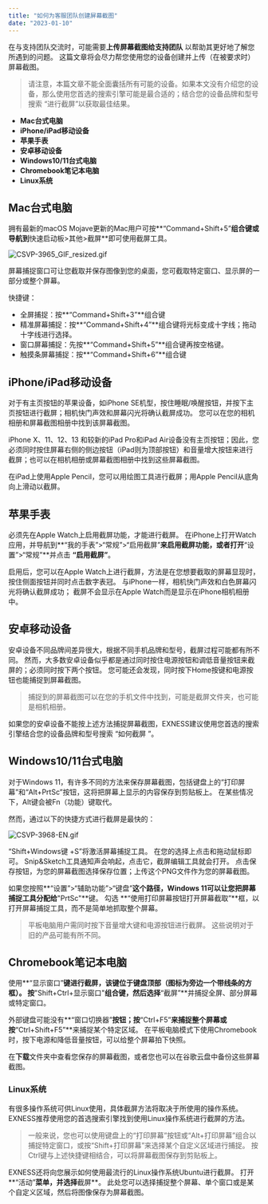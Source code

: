 ```yaml
---
title: "如何为客服团队创建屏幕截图"
date: "2023-01-10"
---
```


<Ads></Ads> 

在与支持团队交流时，可能需要**上传屏幕截图给支持团队** 以帮助其更好地了解您所遇到的问题。 这篇文章将会尽力帮您使用您的设备创建并上传（在被要求时）屏幕截图。

> 请注意，本篇文章不能全面囊括所有可能的设备。如果本文没有介绍您的设备，那么使用您首选的搜索引擎可能是最合适的；结合您的设备品牌和型号搜索 “进行截屏”以获取最佳结果。

- **Mac台式电脑**
- **iPhone/iPad移动设备**
- **苹果手表**
- **安卓移动设备**
- **Windows10/11台式电脑**
- **Chromebook笔记本电脑**
- **Linux系统**

## **Mac台式电脑**

拥有最新的macOS Mojave更新的Mac用户可按**“Command+Shift+5”**组合键或导航到**快速启动板>其他>截屏**即可使用截屏工具。

![CSVP-3965_GIF_resized.gif](https://testingcf.jsdelivr.net/gh/jarlin8/OSS@main/exhelp/CSVP-3965_GIF_resized.gif)

屏幕捕捉窗口可让您截取并保存图像到您的桌面，您可截取特定窗口、显示屏的一部分或整个屏幕。

快捷键：

- 全屏捕捉：按**“Command+Shift+3”**组合键
- 精准屏幕捕捉：按**“Command+Shift+4”**组合键将光标变成十字线；拖动十字线进行选择。
- 窗口屏幕捕捉：先按**“Command+Shift+5”**组合键再按空格键。
- 触摸条屏幕捕捉：按**“Command+Shift+6”**组合键

## **iPhone/iPad移动设备**

对于有主页按钮的苹果设备，如iPhone SE机型，按住睡眠/唤醒按钮，并按下主页按钮进行截屏；相机快门声效和屏幕闪光将确认截屏成功。 您可以在您的相机相册和屏幕截图相册中找到该屏幕截图。

iPhone X、11、12、13 和较新的iPad Pro和iPad Air设备没有主页按钮；因此，您必须同时按住屏幕右侧的侧边按钮（iPad则为顶部按钮）和音量增大按钮来进行截屏；也可以在相机相册或屏幕截图相册中找到这些屏幕截图。

在iPad上使用Apple Pencil，您可以用绘图工具进行截屏；用Apple Pencil从底角向上滑动以截屏。

## **苹果手表**

必须先在Apple Watch上启用截屏功能，才能进行截屏。 在iPhone上打开Watch应用，并导航到**“我的手表”>“常规”>“启用截屏”**来启用截屏功能，或者打开**“设置”>“常规”**并点击 **“启用截屏”**。

启用后，您可以在Apple Watch上进行截屏，方法是在您想要截取的屏幕显现时，按住侧面按钮并同时点击数字表冠。 与iPhone一样，相机快门声效和白色屏幕闪光将确认截屏成功； 截屏不会显示在Apple Watch而是显示在iPhone相机相册中。

## **安卓移动设备**

安卓设备不同品牌间差异很大，根据不同手机品牌和型号，截屏过程可能都有所不同。 然而，大多数安卓设备似乎都是通过同时按住电源按钮和调低音量按钮来截屏的；必须同时按下两个按钮。 您可能还会发现，同时按下Home按键和电源按钮也能捕捉到屏幕截图。

> 捕捉到的屏幕截图可以在您的手机文件中找到，可能是截屏文件夹，也可能是相机相册。

如果您的安卓设备不能按上述方法捕捉屏幕截图，EXNESS建议使用您首选的搜索引擎结合您的设备品牌和型号搜索 “如何截屏 ”。

## **Windows10/11台式电脑**

对于Windows 11，有许多不同的方法来保存屏幕截图，包括键盘上的“打印屏幕”和“Alt+PrtSc”按钮，这将把屏幕上显示的内容保存到剪贴板上。 在某些情况下，Alt键会被Fn（功能）键取代。

然而，通过以下的快捷方式进行截屏是最快的：

![CSVP-3968-EN.gif](https://testingcf.jsdelivr.net/gh/jarlin8/OSS@main/exhelp/CSVP-3968-EN.gif)

“Shift+Windows键 +S”将激活屏幕捕捉工具。 在您的选择上点击和拖动鼠标即可。 Snip&Sketch工具通知声会响起，点击它，截屏编辑工具就会打开。 点击保存按钮，为您的屏幕截图选择保存位置；上传这个PNG文件作为您的屏幕截图。

如果您按照**“设置”>“辅助功能”>“键盘”**这个路径，Windows 11可以让您把屏幕捕捉工具分配给**"PrtSc"**键。 勾选 **“使用打印屏幕按钮打开屏幕截取”**框，以打开屏幕捕捉工具，而不是简单地抓取整个屏幕。

> 平板电脑用户需同时按下音量增大键和电源按钮进行截屏。 这些说明对于旧的产品可能有所不同。

## **Chromebook笔记本电脑**

使用**“显示窗口”**键进行截屏，该键位于键盘顶部（图标为旁边一个带线条的方框）。 按**"Shift+Ctrl+显示窗口"**组合键，然后选择**“截屏”**并捕捉全屏、部分屏幕或特定窗口。

外部键盘可能没有**“窗口切换器”**按钮；按**“Ctrl+F5”**来捕捉整个屏幕或按**“Ctrl+Shift+F5”**来捕捉某个特定区域。 在平板电脑模式下使用Chromebook时，按下电源和降低音量按钮，可以给整个屏幕拍下快照。

在**下载**文件夹中查看您保存的屏幕截图，或者您也可以在谷歌云盘中备份这些屏幕截图。

### **Linux系统**

有很多操作系统可供Linux使用，具体截屏方法将取决于所使用的操作系统。 EXNESS推荐使用您的首选搜索引擎找到使用Linux操作系统进行截屏的方法。

> 一般来说，您也可以使用键盘上的“打印屏幕”按钮或“Alt+打印屏幕”组合以捕捉特定窗口，或按“Shift+打印屏幕”来选择某个自定义区域进行捕捉。 按Ctrl键与上述快捷键相结合，可以将屏幕截图保存到剪贴板上。

EXNESS还将向您展示如何使用最流行的Linux操作系统Ubuntu进行截屏。 打开**“活动”**菜单，并选择**截屏**。 此处您可以选择捕捉整个屏幕、单个窗口或是某个自定义区域，然后将图像保存为屏幕截图。
